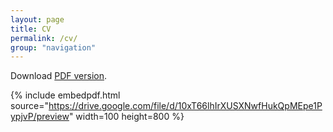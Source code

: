```yaml
---
layout: page
title: CV
permalink: /cv/
group: "navigation"
---
```


Download [PDF version](https://drive.google.com/file/d/10xT66lhIrXUSXNwfHukQpMEpe1PypjvP/).

{% include embedpdf.html source="https://drive.google.com/file/d/10xT66lhIrXUSXNwfHukQpMEpe1PypjvP/preview" width=100 height=800 %}
